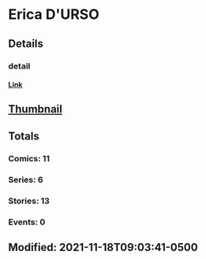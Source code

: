# Erica  D'URSO 
## Details
### detail
#### [Link](http://marvel.com/comics/creators/13595/erica_durso?utm_campaign=apiRef&utm_source=225578a89fc76f3d20fbffda5d17a88d)
## [Thumbnail](http://i.annihil.us/u/prod/marvel/i/mg/b/40/image_not_available.jpg)
## Totals
### Comics: 11
### Series: 6
### Stories: 13
### Events: 0
## Modified: 2021-11-18T09:03:41-0500